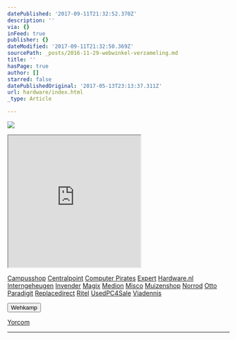 ```yaml
---
datePublished: '2017-09-11T21:32:52.370Z'
description: ''
via: {}
inFeed: true
publisher: {}
dateModified: '2017-09-11T21:32:50.369Z'
sourcePath: _posts/2016-11-29-webwinkel-verzameling.md
title: ''
hasPage: true
author: []
starred: false
datePublishedOriginal: '2017-05-13T23:13:37.311Z'
url: hardware/index.html
_type: Article

---
```

![](https://the-grid-user-content.s3-us-west-2.amazonaws.com/e4f5c7a1-5645-4150-88af-80872fdd68a7.jpg)

<iframe src="https://the-grid.github.io/ed-userhtml/?g=eJy1Vl1v2jAUfedXZJHKG-SLtOXDVF3XaZO6bg992J6QY18SC8e2bKPQf18nwEq30lEtkVASo-Sce459jz378On7zcOvH7deYUs-7832N8B03uvNsFdoWCK_sFZNgqCqquE1AUOZBmKHgvuexToHi_xFxrFY-fMZK3PPaPLim0yWWNfvB19LnIMJBM0WbPtoC8g1o0HFxAq4wLgMsKMY7DiUyH0Pc8fw5eHbnWfXVmqGHbGxjxyQXzFqi0kUhmozLYDlha0HnhtlUlPQk3Dqigrw3Dsih7MMZ3hIZNmNmD1Bl0IsGVqNKbgLWYEeCrDBFUFRej4K-7hU0xJdRml8OW4GGEVJcnEeNQONmtsadaYeNkqDMZ3PpIMGLbCFujjrDLAWjcPRIooXW72LneCz-HNH6_Z3BV1rzQDbAWsq60TJHr81HcdkkMJy6CxI9vgnyogPZcQnyDCuLOUKEqCVlrnGZYldjbxOk4BwRlbb65VCUd-iteZ9g0ZJFPaX6OHnXd_9gWqcs-TaLUr322psvu8LXAL6KPngHmgFWUcOOXxH9v8Tnb450cR13tqYQqpdczJBYTPERm3qNo2TZHxx0Kj3VTUg5o129TRw5Au5lJzLyjHfHBLMvTasOai54zYgIFxycyWZaMrbxfjOJFWo2qM0Gf3hEKXvcuglSUseHYJ27ZKUPOPrV9Pib7XPL7ek1AEOGsQOZR7Zx-N4FCa7fTyKX9vDD5bD-rTlQEEIZijgJmxayZJnyBY2--N5csSkNI3Sf3rkziLvMel2o6AxoBV_YIvWpjUuv-mjO68H23P7E4geBNQ" height="300" style=""></iframe>

[Campusshop][0]
[Centralpoint][1]
[Computer Pirates][2]
[Expert][3]
[Hardware.nl][4]
[Interngeheugen][5]
[Invender][6]
[Magix][7]
[Medion][8]
[Misco][9]
[Muizenshop][10]
[Norrod][11]
[Otto][12]
[Paradigit][13]
[Replacedirect][14]
[Ritel][15]
[UsedPC4Sale][16]
[Viadennis][17]

<button data-role="cta" style="">Wehkamp</button>

[Yorcom][18]

---



[0]: http://www.campusshop.nl/tt/index.aspx?tt=23397_12_133761_Campusshop&r=%2F
[1]: http://www.centralpoint.nl/tracker/index.php?tt=534_12_133761_Ned-Web&r=%2F
[2]: http://www.computerpirates.com/
[3]: http://tc.tradetracker.net/?c=5515&m=12&a=133761&u=%2F
[4]: http://www.hardware.nl/
[5]: http://www.interngeheugen.com/tt/?tt=2902_12_133761_Interngeheugen&r=%2F
[6]: http://www.invender.nl/ttiv/index.php?tt=352_12_133761_Invender&r=%2F
[7]: http://www.magix.com/ap/tradetracker/?tt=2074_12_133761_Magix&r=%2F
[8]: http://tc.tradetracker.net/?c=3452&m=12&a=133761
[9]: http://www.misco.nl/
[10]: http://www.muizenshop.nl/
[11]: http://www.norrod.nl/tt/index.aspx?tt=23396_12_133761_Norrod&r=%2F
[12]: http://www.otto.nl/
[13]: http://www.paradigit.nl/tt/index.aspx?tt=5043_12_133761_Paradigit&r=%2F
[14]: http://www.replacedirect.nl/
[15]: http://www.ritel.nl/telecom/?tt=668_12_133761_Ritel&r=%2F
[16]: http://tc.tradetracker.net/?c=20400&m=12&a=133761&r=UsedPC4sale&u=%2F
[17]: http://www.viadennis.nl/computer/?tt=15804_12_133761_Viadennis&r=%2F
[18]: http://www.yorcom.nl/shopping/?tt=4837_12_133761_Rapportagened.webw&r=%2F